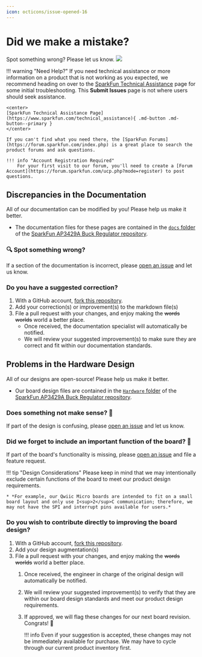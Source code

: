 ```yaml
---
icon: octicons/issue-opened-16
---
```


# Did we make a mistake?

Spot something wrong? Please let us know. <a href="https://github.com/sparkfun/SparkFun_Buck_Regulator_AP3429A/issues" alt="Issues"><img src="https://img.shields.io/github/issues/sparkfun/SparkFun_Buck_Regulator_AP3429A.svg" /></a>

<!-- Technical Assistance Box -->
!!! warning "Need Help?"
    If you need technical assistance or more information on a product that is not working as you expected, we recommend heading on over to the [SparkFun Technical Assistance](https://www.sparkfun.com/technical_assistanc) page for some initial troubleshooting. This **Submit Issues** page is not where users should seek assistance.

    <center>
    [SparkFun Technical Assistance Page](https://www.sparkfun.com/technical_assistance){ .md-button .md-button--primary }
    </center>
    
    If you can't find what you need there, the [SparkFun Forums](https://forum.sparkfun.com/index.php) is a great place to search the product forums and ask questions.
    
    !!! info "Account Registration Required"
        For your first visit to our forum, you'll need to create a [Forum Account](https://forum.sparkfun.com/ucp.php?mode=register) to post questions.


## Discrepancies in the Documentation

All of our documentation can be modified by you! Please help us make it better.

* The documentation files for these pages are contained in the [`docs` folder](https://github.com/sparkfun/SparkFun_Buck_Regulator_AP3429A/tree/main/docs) of the [SparkFun AP3429A Buck Regulator repository](https://github.com/sparkfun/SparkFun_Buck_Regulator_AP3429A).

### 🔍 Spot something wrong?

If a section of the documentation is incorrect, please [open an issue](https://github.com/sparkfun/SparkFun_Buck_Regulator_AP3429A/issues) and let us know.

### Do you have a suggested correction?

1. With a GitHub account, [fork this repository](https://github.com/sparkfun/SparkFun_Buck_Regulator_AP3429A/fork).
2. Add your correction(s) or improvement(s) to the markdown file(s)
3. File a pull request with your changes, and enjoy making the ~~words~~ ~~worlds~~ world a better place.
	* Once received, the documentation specialist will automatically be notified.
	* We will review your suggested improvement(s) to make sure they are correct and fit within our documentation standards.

## Problems in the Hardware Design

All of our designs are open-source! Please help us make it better.

* Our board design files are contained in the [`Hardware` folder](https://github.com/sparkfun/SparkFun_Buck_Regulator_AP3429A/tree/main/Hardware) of the [SparkFun AP3429A Buck Regulator repository](https://github.com/sparkfun/SparkFun_Buck_Regulator_AP3429A).

### Does something not make sense? 🤔

If part of the design is confusing, please [open an issue](https://github.com/sparkfun/SparkFun_Buck_Regulator_AP3429A/issues) and let us know.

### Did we forget to include an important function of the board? 🤦

If part of the board's functionality is missing, please [open an issue](https://github.com/sparkfun/SparkFun_Buck_Regulator_AP3429A/issues) and file a feature request.

!!! tip "Design Considerations"
	Please keep in mind that we may intentionally exclude certain functions of the board to meet our product design requirements.
	
	* *For example, our Qwiic Micro boards are intended to fit on a small board layout and only use I<sup>2</sup>C communication; therefore, we may not have the SPI and interrupt pins available for users.*


### Do you wish to contribute directly to improving the board design?

1. With a GitHub account, [fork this repository](https://github.com/sparkfun/SparkFun_Buck_Regulator_AP3429A/fork).
2. Add your design augmentation(s)
3. File a pull request with your changes, and enjoy making the ~~words~~ ~~worlds~~ world a better place.
	1. Once received, the engineer in charge of the original design will automatically be notified.
	2. We will review your suggested improvement(s) to verify that they are within our board design standards and meet our product design requirements.
	3. If approved, we will flag these changes for our next board revision. Congrats! 🍻

		!!! info
			Even if your suggestion is accepted, these changes may not be immediately available for purchase. We may have to cycle through our current product inventory first.